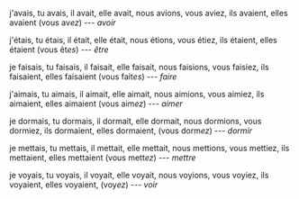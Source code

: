 j'avais,
tu avais,
il avait,
elle avait,
nous avions,
vous aviez,
ils avaient,
elles avaient
(vous av*ez*) --- *avoir*



j'étais,
tu étais,
il était,
elle était,
nous étions,
vous étiez,
ils étaient,
elles étaient
(vous êt*es*) --- *être*



je faisais,
tu faisais,
il faisait,
elle faisait,
nous faisions,
vous faisiez,
ils faisaient,
elles faisaient
(vous fait*es*) --- *faire*



j'aimais,
tu aimais,
il aimait,
elle aimait,
nous aimions,
vous aimiez,
ils aimaient,
elles aimaient
(vous aim*ez*) --- *aimer*



je dormais,
tu dormais,
il dormait,
elle dormait,
nous dormions,
vous dormiez,
ils dormaient,
elles dormaient,
(vous dorm*ez*) --- *dormir*



je mettais,
tu mettais,
il mettait,
elle mettait,
nous mettions,
vous mettiez,
ils mettaient,
elles mettaient
(vous mett*ez*) --- *mettre*



je voyais,
tu voyais,
il voyait,
elle voyait,
nous voyions,
vous voyiez,
ils voyaient,
elles voyaient,
(voy*ez*) --- *voir*